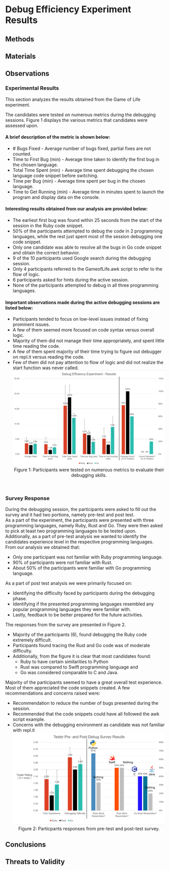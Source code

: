 # Debug Efficiency Experiment Results

## Methods

## Materials

## Observations
### Experimental Results
This section analyzes the results obtained from the Game of Life experiment. 

The candidates were tested on numerous metrics during the debugging sessions. Figure 1 displays the various metrics that candidates were assessed upon.
<br />
#### A brief description of the metric is shown below:
* \# Bugs Fixed - Average number of bugs fixed, partial fixes are not counted.
* Time to First Bug (min) - Average time taken to identify the first bug in the chosen language.
* Total Time Spent (min) - Average time spent debugging the chosen language code snippet before switching.
* Time per Bug (min) - Average time spent per bug in the chosen language.
* Time to Get Running (min) - Average time in minutes spent to launch the program and display data on the console.

#### Interesting results obtained from our analysis are provided below:
* The earliest first bug was found within 25 seconds from the start of the session in the Ruby code snippet.
* 50% of the participants attempted to debug the code in 2 programming languages, while the rest just spent most of the session debugging one code snippet.
* Only one candidate was able to resolve all the bugs in Go code snippet and obtain the correct behavior.
* 9 of the 10 participants used Google search during the debugging session.
* Only 4 participants referred to the GameofLife.awk script to refer to the flow of logic.
* 6 participants asked for hints during the active session.
* None of the participants attempted to debug in all three programming languages.

#### Important observations made during the active debugging sessions are listed below:
* Participants tended to focus on low-level issues instead of fixing prominent issues.
* A few of them seemed more focused on code syntax versus overall logic.
* Majority of them did not manage their time appropriately, and spent little time reading the code.
* A few of them spent majority of their time trying to figure out debugger on repl.it versus reading the code.
* Few of them did not pay attention to flow of logic and did not realize the start function was never called.
![Experimental Results](data/tester_results.png)<div align="center">Figure 1: Participants were tested on numerous metrics to evaluate their debugging skills.</div>
<br />

### Survey Response
During the debugging session, the participants were asked to fill out the survey and it had two portions, namely pre-test and post test.
<br />
As a part of the experiment, the participants were presented with three programming languages, namely Ruby, Rust and Go. They were then asked to pick at least two programming languages to be tested upon. 
<br />
Additionally, as a part of pre-test analysis we wanted to identify the candidates experience level in the respective programming languages. From our analysis we obtained that:
* Only one participant was not familiar with Ruby programming language.
* 90% of participants were not familiar with Rust.
* About 50% of the participants were familiar with Go programming language.

As a part of post test analysis we were primarily focused on:
* Identifying the difficulty faced by participants during the debugging phase.
* Identifying if the presented programming languages resembled any popular programming languages they were familiar with.
* Lastly, feedback to be better prepared for the future activities.

The responses from the survey are presented in Figure 2.
* Majority of the participants (6), found debugging the Ruby code extremely difficult.
* Participants found tracing the Rust and Go code was of moderate difficulty.
* Additionally, from the figure it is clear that most candidates found:
  * Ruby to have certain similarities to Python
  * Rust was compared to Swift programming language and
  * Go was considered comparable to C and Java.

Majority of the participants seemed to have a great overall test experience. Most of them appreciated the code snippets created. A few recommendations and concerns raised were:
* Recommendation to reduce the number of bugs presented during the session.
* Recommended that the code snippets could have all followed the awk script example.
* Concerns with the debugging environment as candidate was not familiar with repl.it
![Survey Responses](data/survey_results.png) <div align="center">Figure 2: Particpants responses from pre-test and post-test survey.</div>

## Conclusions

## Threats to Validity
